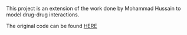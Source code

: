 This project is an extension of the work done by Mohammad Hussain to model drug-drug interactions. 

The original code can be found [HERE](https://github.com/Mohammad-Hussain95/GNN_DDI/tree/main)
